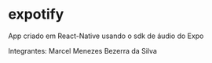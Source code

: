 # expotify
App criado em React-Native usando o sdk de áudio do Expo

Integrantes:
Marcel Menezes Bezerra da Silva
